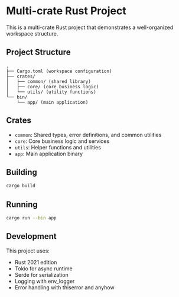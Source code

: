 # Multi-crate Rust Project

This is a multi-crate Rust project that demonstrates a well-organized workspace structure.

## Project Structure

```
.
├── Cargo.toml (workspace configuration)
├── crates/
│   ├── common/ (shared library)
│   ├── core/ (core business logic)
│   └── utils/ (utility functions)
└── bin/
    └── app/ (main application)
```

## Crates

- `common`: Shared types, error definitions, and common utilities
- `core`: Core business logic and services
- `utils`: Helper functions and utilities
- `app`: Main application binary

## Building

```bash
cargo build
```

## Running

```bash
cargo run --bin app
```

## Development

This project uses:
- Rust 2021 edition
- Tokio for async runtime
- Serde for serialization
- Logging with env_logger
- Error handling with thiserror and anyhow